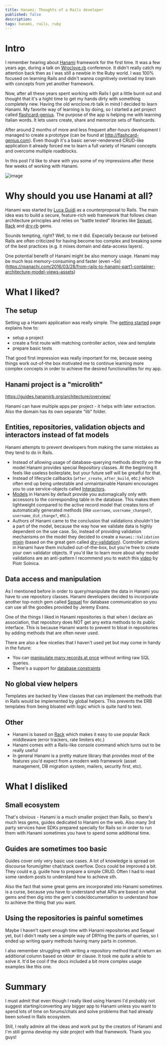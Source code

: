 ```yaml
---
title: Hanami: Thoughts of a Rails developer
published: false
description:
tags: hanami, rails, ruby
---
```


# Intro
I remember hearing about [Hanami](http://hanamirb.org/) framework for the first time. It was a few years ago, during a talk on [Wroclove.rb](https://wrocloverb.com/) conference. It didn't really catch my attention back then as I was still a newbie in the Ruby world. I was 100% focused on learning Rails and didn't wanna cognitively overload my brain with concepts from yet another framework.

Now, after all these years spent working with Rails I got a little burnt out and thought that it's a hight time to get my hands dirty with something completely new. Having the old wroclove.rb talk in mind I decided to learn Hanami. My favorite way of learning is by doing, so I started a pet project called [flashcard-genius](https://github.com/Bajena/flashcard-genius). The purpose of the app is helping me with learning Italian words. It lets users create, share and memorize sets of flashcards.

After around 2 months of more and less frequent after-hours development I managed to create a prototype (can be found at http://flashcard-genius.com). Even though it's a basic server-renderered CRUD-like application it already forced me to learn a full variety of Hanami concepts and overcome multiple roadblocks.

In this post I'd like to share with you some of my impressions after these few weeks of working with Hanami.

![image](https://user-images.githubusercontent.com/5732023/97406654-d7b7c380-18f9-11eb-9256-89dac0360af7.png)

# Why should you use Hanami at all?
Hanami was started by [Luca Guidi](https://twitter.com/jodosha) as a counterproposal to Rails. The main idea was to build a secure, feature-rich web framework that follows clean architecture principles and relies on "battle tested" libraries like [Sequel](http://sequel.jeremyevans.net/), [Rack](http://rack.github.io/) and [dry-rb](https://dry-rb.org/gems/) gems.

Sounds tempting, right? Well, to me it did. Especially because our beloved Rails are often criticized for having become too complex and breaking some of the best practices (e.g. it mixes domain and data-access layers).

One potential benefit of Hanami might be also memory usage. Hanami may be much less memory-consuming and faster (even ~5x) (https://rpanachi.com/2016/03/28/from-rails-to-hanami-part1-container-architecture-model-views-assets)

# What I liked?

## The setup
Setting up a Hanami application was really simple. The [getting started](https://guides.hanamirb.org/introduction/getting-started/) page explains how to:
- setup a project
- create a first route with matching controller action, view and template
- prepare basic tests

That good first impression was really important for me, because seeing things work out-of-the box motivated me to continue learning more complex concepts in order to achieve the desired functionalities for my app.

## Hanami project is a "microlith"
https://guides.hanamirb.org/architecture/overview/

Hanami can have multiple apps per project - it helps with later extraction. Also the domain has its own separate "lib" folder.

## Entities, repositories, validation objects and interactors instead of fat models
Hanami attempts to prevent developers from making the same mistakes as they tend to do in Rails.

- Instead of allowing usage of database-querying methods directly on the model Hanami provides special Repository classes. At the beginning it feels like useless boilerplate, but your future self will be greatful for that.
- Instead of lifecycle callbacks (`after_create`, `after_build`, etc.) which often end up being untestable and unmaintainable Hanami encourages you to use service-objects called [Interactors](https://guides.hanamirb.org/architecture/interactors/).
- [Models](https://guides.hanamirb.org/models/overview/) in Hanami  by default provide you automagically only with accessors to the corresponding table in the database. This makes them lightweight compared to the active record model that creates tons of automatically generated methods (like `username`, `username_changed?`, `username_did_change?`, etc.).
- Authors of Hanami came to the conclusion that validations shouldn't be a part of the model, because the way how we validate data is highly dependent on the use case. So, instead of providing validation mechanisms on the model they decided to create a `Hanami::Validation` [mixin](https://guides.hanamirb.org/validations/overview/) (based on the great gem called [dry-validation](https://github.com/dry-rb/dry-validation)). Controller actions in Hanami have them included out-of-the-box, but you're free to create your own validator objects. If you'd like to learn more about why model validations are an anti-pattern I recommend you to watch this [video](https://www.youtube.com/watch?v=nOUPIa7tWpA) by Piotr Solnica.

## Data access and manipulation
As I mentioned before in order to query/manipulate the data in Hanami you have to use repository classes. Hanami developers decided to incorporate another top-notch gem called [Sequel](https://github.com/jeremyevans/sequel) for database communication so you can use all the goodies provided by Jeremy Evans.

One of the things I liked in Hanami repositories is that when I declare an association, that repository does NOT get any extra methods to its public interface. This is because Hanami wants to prevent to bloat in repositories by adding methods that are often never used.

There are also a few niceties that I haven't used yet but may come in handy in the future:
- You can [manipulate many records at once](https://guides.hanamirb.org/repositories/overview/#custom-commands) without writing raw SQL queries.
- There's a support for [database constraints](https://guides.hanamirb.org/migrations/create-table/#constraints)

## No global view helpers
Templates are backed by View classes that can implement the methods that in Rails would be implemented by global helpers. This prevents the ERB templates from being bloated with logic which is quite hard to test.

## Other
- Hanami is based on [Rack](https://github.com/rack/rack) which makes it easy to use popular Rack middleware (error trackers, rate limiters etc.)
- Hanami comes with a Rails-like console command which turns out to be really useful
- In general Hanami is a pretty mature library that provides most of the features you'd expect from a modern web framework (asset management, DB migration system, mailers, security first, etc).

# What I disliked

## Small ecosystem
That's obvious - Hanami is a much smaller project than Rails, so there's much less gems, guides dedicated to Hanami on the web. Also many 3rd party services have SDKs prepared specially for Rails so in order to run them with Hanami sometimes you have to spend some additional time.

## Guides are sometimes too basic
Guides cover only very basic use cases. A lot of knowledge is spread on discourse forum/gitter chat/stack overflow. Docs could be improved a bit. They could e.g. guide how to prepare a simple CRUD. Often I had to read some random posts to understand how to achieve sth.

Also the fact that some great gems are incorporated into Hanami sometimes is a curse, because you have to understand what APIs are based on what gems and then dig into the gem's code/documentation to understand how to achieve the thing that you want.

## Using the repositories is painful sometimes
Maybe I haven't spent enough time with Hanami repositories and Sequel yet, but I didn't really see a simple way of DRYing the parts of queries, so I ended up writing query methods having many parts in common.

I also remember struggling with writing a repository method that'd return an additional column based on `GROUP BY` clause. It took me quite a while to solve it. It'd be cool if the docs included a bit more complex usage examples like this one.

# Summary
I must admit that even though I really liked using Hanami I'd probably not suggest starting/converting any bigger app to Hanami unless you want to spend lots of time on forums/chats and solve problems that had already been solved in Rails ecosystem.

Still, I really admire all the ideas and work put by the creators of Hanami and I'm still gonna develop my side project with that framework. Thank you guys!
